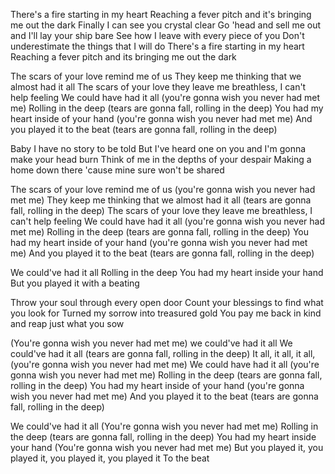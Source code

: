 There's a fire starting in my heart
Reaching a fever pitch and it's bringing me out the dark
Finally I can see you crystal clear
Go 'head and sell me out and I'll lay your ship bare
See how I leave with every piece of you
Don't underestimate the things that I will do
There's a fire starting in my heart
Reaching a fever pitch and its bringing me out the dark

The scars of your love remind me of us
They keep me thinking that we almost had it all
The scars of your love they leave me breathless, I can't help feeling
We could have had it all (you're gonna wish you never had met me)
Rolling in the deep (tears are gonna fall, rolling in the deep)
You had my heart inside of your hand (you're gonna wish you never had met me)
And you played it to the beat (tears are gonna fall, rolling in the deep)

Baby I have no story to be told
But I've heard one on you and I'm gonna make your head burn
Think of me in the depths of your despair
Making a home down there 'cause mine sure won't be shared

The scars of your love remind me of us (you're gonna wish you never had met me)
They keep me thinking that we almost had it all (tears are gonna fall, rolling in the deep)
The scars of your love they leave me breathless, I can't help feeling
We could have had it all (you're gonna wish you never had met me)
Rolling in the deep (tears are gonna fall, rolling in the deep)
You had my heart inside of your hand (you're gonna wish you never had met me)
And you played it to the beat (tears are gonna fall, rolling in the deep)

We could've had it all
Rolling in the deep
You had my heart inside your hand
But you played it with a beating

Throw your soul through every open door
Count your blessings to find what you look for
Turned my sorrow into treasured gold
You pay me back in kind and reap just what you sow

(You're gonna wish you never had met me) we could've had it all
We could've had it all (tears are gonna fall, rolling in the deep)
It all, it all, it all, (you're gonna wish you never had met me)
We could have had it all (you're gonna wish you never had met me)
Rolling in the deep (tears are gonna fall, rolling in the deep)
You had my heart inside of your hand (you're gonna wish you never had met me)
And you played it to the beat (tears are gonna fall, rolling in the deep)

We could've had it all (You're gonna wish you never had met me)
Rolling in the deep (tears are gonna fall, rolling in the deep)
You had my heart inside your hand (You're gonna wish you never had met me)
But you played it, you played it, you played it, you played it
To the beat